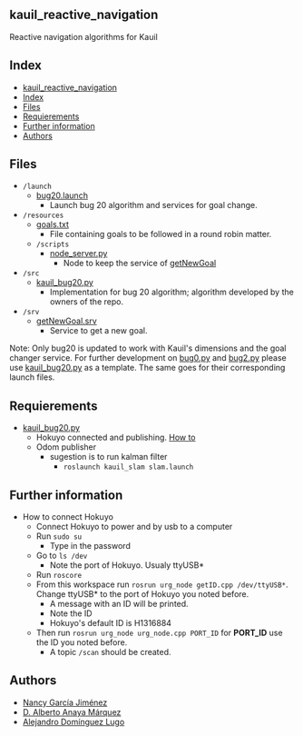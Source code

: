 ## kauil_reactive_navigation
Reactive navigation algorithms for Kauil

## Index
- [kauil\_reactive\_navigation](#kauil_reactive_navigation)
- [Index](#index)
- [Files](#files)
- [Requierements](#requierements)
- [Further information](#further-information)
- [Authors](#authors)

## Files
- `/launch`
  - [bug20.launch](./launch/bug20.launch)
    - Launch bug 20 algorithm and services for goal change.
- `/resources`
  - [goals.txt](./resources/goals.txt)
    - File containing goals to be followed in a round robin matter.
  - `/scripts`
    - [node_server.py](./scripts/node_server.py)
      - Node to keep the service of [getNewGoal](#getNewGoal)
- `/src`
  - [kauil_bug20.py](./src/kauil_bug20.py)
    - Implementation for bug 20 algorithm; algorithm developed by the owners of the repo.
- `/srv`
  - <span id="getNewGoal">[getNewGoal.srv](./srv/getNewGoal.srv)</span>
    - Service to get a new goal.

Note: Only bug20 is updated to work with Kauil's dimensions and the goal changer service. For further development on [bug0.py](./src/bug0.py) and [bug2.py](./src/bug2.py) please use [kauil_bug20.py](./src/kauil_bug20.py) as a template. The same goes for their corresponding launch files.
## Requierements
- [kauil_bug20.py](./src/kauil_bug20.py)
  - Hokuyo connected and publishing. [How to](#further-information)
  - Odom publisher
    - sugestion is to run kalman filter
      - `roslaunch kauil_slam slam.launch`

## Further information
- How to connect Hokuyo
  - Connect Hokuyo to power and by usb to a computer
  - Run `sudo su`
    - Type in the password
  - Go to `ls /dev`
    - Note the port of Hokuyo. Usualy ttyUSB*
  - Run `roscore`
  - From this workspace run `rosrun urg_node getID.cpp /dev/ttyUSB*`. Change ttyUSB* to the port of Hokuyo you noted before.
    - A message with an ID will be printed.
    - Note the ID
    - Hokuyo's default ID is H1316884
  - Then run `rosrun urg_node urg_node.cpp PORT_ID` for **PORT_ID** use the ID you noted before.
    - A topic `/scan` should be created.

## Authors
- [Nancy García Jiménez](https://github.com/nansnova)
- [D. Alberto Anaya Márquez](https://github.com/A01379375) 
- [Alejandro Domínguez Lugo](https://github.com/AlDomL9)